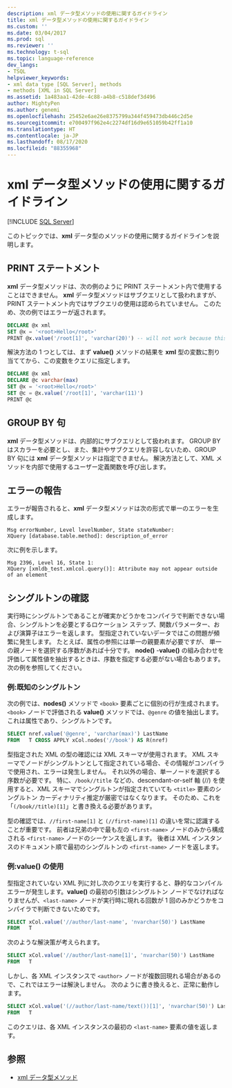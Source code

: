 ```yaml
---
description: xml データ型メソッドの使用に関するガイドライン
title: xml データ型メソッドの使用に関するガイドライン
ms.custom: ''
ms.date: 03/04/2017
ms.prod: sql
ms.reviewer: ''
ms.technology: t-sql
ms.topic: language-reference
dev_langs:
- TSQL
helpviewer_keywords:
- xml data type [SQL Server], methods
- methods [XML in SQL Server]
ms.assetid: 1a483aa1-42de-4c88-a4b8-c518def3d496
author: MightyPen
ms.author: genemi
ms.openlocfilehash: 25452e6ae26e8375799a344f459473db446c2d5e
ms.sourcegitcommit: e700497f962e4c2274df16d9e651059b42ff1a10
ms.translationtype: HT
ms.contentlocale: ja-JP
ms.lasthandoff: 08/17/2020
ms.locfileid: "88355968"
---
```

# <a name="guidelines-for-using-xml-data-type-methods"></a>xml データ型メソッドの使用に関するガイドライン

[!INCLUDE [SQL Server](../../includes/applies-to-version/sqlserver.md)]

このトピックでは、**xml** データ型のメソッドの使用に関するガイドラインを説明します。

## <a name="the-print-statement"></a>PRINT ステートメント

**xml** データ型メソッドは、次の例のように PRINT ステートメント内で使用することはできません。 **xml** データ型メソッドはサブクエリとして扱われますが、PRINT ステートメント内ではサブクエリの使用は認められていません。 このため、次の例ではエラーが返されます。

```sql
DECLARE @x xml
SET @x = '<root>Hello</root>'
PRINT @x.value('/root[1]', 'varchar(20)') -- will not work because this is treated as a subquery (select top 1 col from table)
```

解決方法の 1 つとしては、まず **value()** メソッドの結果を **xml** 型の変数に割り当ててから、この変数をクエリに指定します。

```sql
DECLARE @x xml
DECLARE @c varchar(max)
SET @x = '<root>Hello</root>'
SET @c = @x.value('/root[1]', 'varchar(11)')
PRINT @c
```

## <a name="the-group-by-clause"></a>GROUP BY 句

**xml** データ型メソッドは、内部的にサブクエリとして扱われます。 GROUP BY はスカラーを必要とし、また、集計やサブクエリを許容しないため、GROUP BY 句には **xml** データ型メソッドは指定できません。 解決方法として、XML メソッドを内部で使用するユーザー定義関数を呼び出します。

## <a name="reporting-errors"></a>エラーの報告

エラーが報告されると、**xml** データ型メソッドは次の形式で単一のエラーを生成します。

```
Msg errorNumber, Level levelNumber, State stateNumber:
XQuery [database.table.method]: description_of_error
```

次に例を示します。

```
Msg 2396, Level 16, State 1:
XQuery [xmldb_test.xmlcol.query()]: Attribute may not appear outside of an element
```

## <a name="singleton-checks"></a>シングルトンの確認

実行時にシングルトンであることが確実かどうかをコンパイラで判断できない場合、シングルトンを必要とするロケーション ステップ、関数パラメーター、および演算子はエラーを返します。 型指定されていないデータではこの問題が頻繁に発生します。 たとえば、属性の参照には単一の親要素が必要ですが、 単一の親ノードを選択する序数があれば十分です。 **node()** -**value()** の組み合わせを評価して属性値を抽出するときは、序数を指定する必要がない場合もあります。 次の例を参照してください。

### <a name="example-known-singleton"></a>例:既知のシングルトン

次の例では、**nodes()** メソッドで `<book>` 要素ごとに個別の行が生成されます。 `<book>` ノードで評価される **value()** メソッドでは、`@genre` の値を抽出します。これは属性であり、シングルトンです。

```sql
SELECT nref.value('@genre', 'varchar(max)') LastName
FROM   T CROSS APPLY xCol.nodes('//book') AS R(nref)
```

型指定された XML の型の確認には XML スキーマが使用されます。 XML スキーマでノードがシングルトンとして指定されている場合、その情報がコンパイラで使用され、エラーは発生しません。 それ以外の場合、単一ノードを選択する序数が必要です。 特に、`/book//title` などの、descendant-or-self 軸 (//) を使用すると、XML スキーマでシングルトンが指定されていても `<title>` 要素のシングルトン カーディナリティ推定が厳密ではなくなります。 そのため、これを「`(/book//title)[1]`」と書き換える必要があります。

型の確認では、`//first-name[1]` と `(//first-name)[1]` の違いを常に認識することが重要です。 前者は兄弟の中で最も左の `<first-name>` ノードのみから構成される `<first-name>` ノードのシーケンスを返します。 後者は XML インスタンスのドキュメント順で最初のシングルトンの `<first-name>` ノードを返します。

### <a name="example-using-value"></a>例:value() の使用

型指定されていない XML 列に対し次のクエリを実行すると、静的なコンパイル エラーが発生します。**value()** の最初の引数はシングルトン ノードでなければなりませんが、`<last-name>` ノードが実行時に現れる回数が 1 回のみかどうかをコンパイラで判断できないためです。

```sql
SELECT xCol.value('//author/last-name', 'nvarchar(50)') LastName
FROM   T
```

次のような解決策が考えられます。

```sql
SELECT xCol.value('//author/last-name[1]', 'nvarchar(50)') LastName
FROM   T
```

しかし、各 XML インスタンスで `<author>` ノードが複数回現れる場合があるので、これではエラーは解決しません。 次のように書き換えると、正常に動作します。

```sql
SELECT xCol.value('(//author/last-name/text())[1]', 'nvarchar(50)') LastName
FROM   T
```

このクエリは、各 XML インスタンスの最初の `<last-name>` 要素の値を返します。

## <a name="see-also"></a>参照

- [xml データ型メソッド](../../t-sql/xml/xml-data-type-methods.md)
